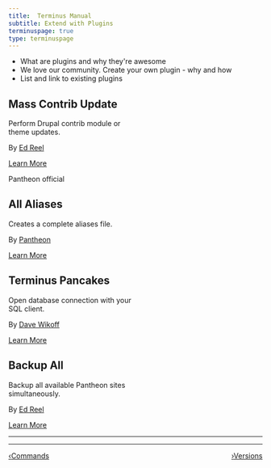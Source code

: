 ```yaml
---
title:  Terminus Manual
subtitle: Extend with Plugins
terminuspage: true
type: terminuspage
---
```

<ul>
  <li>What are plugins and why they're awesome</li>
  <li>We love our community. Create your own plugin - why and how</li>
  <li>List and link to existing plugins</li>
</ul>
  <div class="col-md-5 col-xs-4" style="width:50%;text-align:left;">
    <div class="col-md-12 terminus-plugin">
      <h2>Mass Contrib Update</h2>
      <p>Perform Drupal contrib module or theme updates.</p>
      <p>By <a href="https://github.com/uberhacker">Ed Reel</a></p>
      <a href="https://github.com/uberhacker/mcu" class="btn-primary btn">Learn More</a>
    </div>
  </div>
  <div class="col-md-5 col-xs-4" style="width:50%;text-align:left;">
    <div class="pantheon-official">
      <p>Pantheon official</p>
    </div>
    <div class="col-md-12 terminus-plugin">
      <h2>All Aliases</h2>
      <p>Creates a complete aliases file.</p>
      <p>By <a href="https://github.com/pantheon-systems/all-aliases-plugin/graphs/contributors">Pantheon</a></p>
      <a href="https://github.com/pantheon-systems/all-aliases-plugin" class="btn-primary btn">Learn More</a>
    </div>
  </div>
  <div class="col-md-5 col-xs-4" style="width:50%;text-align:left;">
    <div class="col-md-12 terminus-plugin">
      <h2>Terminus Pancakes</h2>
      <p>Open database connection with your SQL client.</p>
      <p>By <a href="https://github.com/derimagia">Dave Wikoff</a></p>
      <a href="https://github.com/derimagia/terminus-pancakes" class="btn-primary btn">Learn More</a>
    </div>
  </div>
  <div class="col-md-5 col-xs-4" style="width:50%;text-align:left;">
    <div class="col-md-12 terminus-plugin">
      <h2>Backup All</h2>
      <p>Backup all available Pantheon sites simultaneously.</p>
      <p>By <a href="https://github.com/uberhacker">Ed Reel</a></p>
      <a href="https://github.com/uberhacker/backup-all" class="btn-primary btn">Learn More</a>
    </div>
  </div>
  <div class="container-fluid">
  <hr>
  </div>


  <div class="terminus-pager">
    <hr>
        <a style="float:left;" href="/docs/terminus/commands"><span class="terminus-pager-lsaquo">&lsaquo;</span>Commands</a>
        <a style="float:right;" href="/docs/terminus/releases"><span class="terminus-pager-rsaquo">&rsaquo;</span>Versions</a>
  </div>
